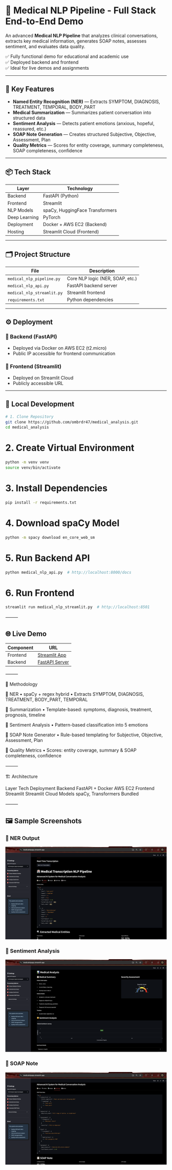 # 🏥 Medical NLP Pipeline - Full Stack End-to-End Demo

An advanced **Medical NLP Pipeline** that analyzes clinical conversations, extracts key medical information, generates SOAP notes, assesses sentiment, and evaluates data quality.

✅ Fully functional demo for educational and academic use  
✅ Deployed backend and frontend  
✅ Ideal for live demos and assignments  

---

## 🚀 Key Features

- **Named Entity Recognition (NER)** — Extracts SYMPTOM, DIAGNOSIS, TREATMENT, TEMPORAL, BODY_PART  
- **Medical Summarization** — Summarizes patient conversation into structured data  
- **Sentiment Analysis** — Detects patient emotions (anxious, hopeful, reassured, etc.)  
- **SOAP Note Generation** — Creates structured Subjective, Objective, Assessment, Plan  
- **Quality Metrics** — Scores for entity coverage, summary completeness, SOAP completeness, confidence  

---

## 📦 Tech Stack

| Layer         | Technology                    |
| ------------- | ----------------------------- |
| Backend       | FastAPI (Python)              |
| Frontend      | Streamlit                     |
| NLP Models    | spaCy, HuggingFace Transformers |
| Deep Learning | PyTorch                       |
| Deployment    | Docker + AWS EC2 (Backend)    |
| Hosting       | Streamlit Cloud (Frontend)    |

---

## 🗂️ Project Structure

| File                       | Description                        |
| -------------------------- | ---------------------------------- |
| `medical_nlp_pipeline.py`  | Core NLP logic (NER, SOAP, etc.)   |
| `medical_nlp_api.py`       | FastAPI backend server             |
| `medical_nlp_streamlit.py` | Streamlit frontend                 |
| `requirements.txt`         | Python dependencies                |

---

## ⚙️ Deployment

### 🔹 Backend (FastAPI)
- Deployed via Docker on AWS EC2 (t2.micro)
- Public IP accessible for frontend communication

### 🔹 Frontend (Streamlit)
- Deployed on Streamlit Cloud
- Publicly accessible URL

---

## 🔧 Local Development

```bash
# 1. Clone Repository
git clone https://github.com/ombrdr47/medical_analysis.git
cd medical_analysis
```
# 2. Create Virtual Environment
```bash
python -m venv venv
source venv/bin/activate
```

# 3. Install Dependencies
```bash
pip install -r requirements.txt
```

# 4. Download spaCy Model
```bash
python -m spacy download en_core_web_sm
```

# 5. Run Backend API
```bash
python medical_nlp_api.py  # http://localhost:8000/docs
```

# 6. Run Frontend
```bash
streamlit run medical_nlp_streamlit.py  # http://localhost:8501
```

⸻

## 🌐 Live Demo

| Component | URL |
|-----------|-----|
| Frontend  | [Streamlit App](https://medicalnlpapp.streamlit.app/) |
| Backend   | [FastAPI Server](http://35.173.247.177/) |

⸻

🧠 Methodology

🔸 NER
	•	spaCy + regex hybrid
	•	Extracts SYMPTOM, DIAGNOSIS, TREATMENT, BODY_PART, TEMPORAL

🔸 Summarization
	•	Template-based: symptoms, diagnosis, treatment, prognosis, timeline

🔸 Sentiment Analysis
	•	Pattern-based classification into 5 emotions

🔸 SOAP Note Generator
	•	Rule-based templating for Subjective, Objective, Assessment, Plan

🔸 Quality Metrics
	•	Scores: entity coverage, summary & SOAP completeness, confidence

⸻

🏗️ Architecture

Layer	Tech	Deployment
Backend	FastAPI + Docker	AWS EC2
Frontend	Streamlit	Streamlit Cloud
Models	spaCy, Transformers	Bundled


⸻

## 🖼️ Sample Screenshots

### 📍 NER Output  
![NER](screenshots/ner_sample.png)

### 📍 Sentiment Analysis  
![Sentiment](screenshots/Sentiment.png)

### 📍 SOAP Note  
![SOAP](screenshots/SOAP.png)
